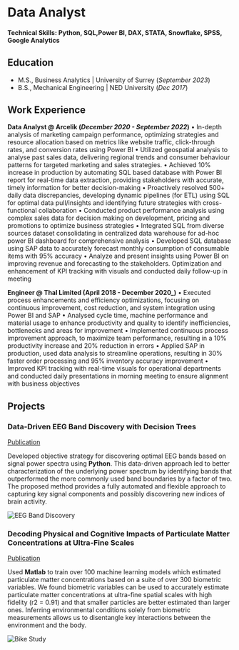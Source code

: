 # Data Analyst

#### Technical Skills: Python, SQL,Power BI, DAX, STATA, Snowflake, SPSS, Google Analytics

## Education							       		
- M.S., Business Analytics	| University of Surrey (_September 2023_)	 			        		
- B.S., Mechanical Engineering | NED University (_Dec 2017_)

## Work Experience
**Data Analyst @ Arcelik (_December 2020 - September 2022_)**
• In-depth analysis of marketing campaign performance, optimizing strategies and resource allocation based on metrics like website traffic, click-through rates, and conversion rates using Power BI
• Utilized geospatial analysis to analyse past sales data, delivering regional trends and consumer behaviour patterns for targeted marketing and sales strategies.
• Achieved 10% increase in production by automating SQL based database with Power BI report for real-time data extraction, providing stakeholders with accurate, timely information for better decision-making
• Proactively resolved 500+ daily data discrepancies, developing dynamic pipelines (for ETL) using SQL for optimal data pull/insights and identifying future strategies with cross-functional collaboration
• Conducted product performance analysis using complex sales data for decision making on development, pricing and promotions to optimize business strategies
• Integrated SQL from diverse sources dataset consolidating in centralized data warehouse for ad-hoc power BI dashboard for comprehensive analysis
• Developed SQL database using SAP data to accurately forecast monthly consumption of consumable items with 95% accuracy
• Analyze and present insights using Power BI on improving revenue and forecasting to the stakeholders. Optimization and enhancement of KPI tracking with visuals and conducted daily follow-up in meeting

**Engineer @ Thal Limited (April 2018 - December 2020_)**
• Executed process enhancements and efficiency optimizations, focusing on continuous improvement, cost reduction, and system integration using Power BI and SAP
• Analysed cycle time, machine performance and material usage to enhance productivity and quality to identify inefficiencies, bottlenecks and areas for improvement
• Implemented continuous process improvement approach, to maximize team performance, resulting in a 10% productivity increase and 20% reduction in errors
• Applied SAP in production, used data analysis to streamline operations, resulting in 30% faster order processing and 95% inventory accuracy improvement
• Improved KPI tracking with real-time visuals for operational departments and conducted daily presentations in morning meeting to ensure alignment with business objectives

## Projects
### Data-Driven EEG Band Discovery with Decision Trees
[Publication](https://www.mdpi.com/1424-8220/22/8/3048)

Developed objective strategy for discovering optimal EEG bands based on signal power spectra using **Python**. This data-driven approach led to better characterization of the underlying power spectrum by identifying bands that outperformed the more commonly used band boundaries by a factor of two. The proposed method provides a fully automated and flexible approach to capturing key signal components and possibly discovering new indices of brain activity.

![EEG Band Discovery](/assets/img/eeg_band_discovery.jpeg)

### Decoding Physical and Cognitive Impacts of Particulate Matter Concentrations at Ultra-Fine Scales
[Publication](https://www.mdpi.com/1424-8220/22/11/4240)

Used **Matlab** to train over 100 machine learning models which estimated particulate matter concentrations based on a suite of over 300 biometric variables. We found biometric variables can be used to accurately estimate particulate matter concentrations at ultra-fine spatial scales with high fidelity (r2 = 0.91) and that smaller particles are better estimated than larger ones. Inferring environmental conditions solely from biometric measurements allows us to disentangle key interactions between the environment and the body.

![Bike Study](/assets/img/bike_study.jpeg)
